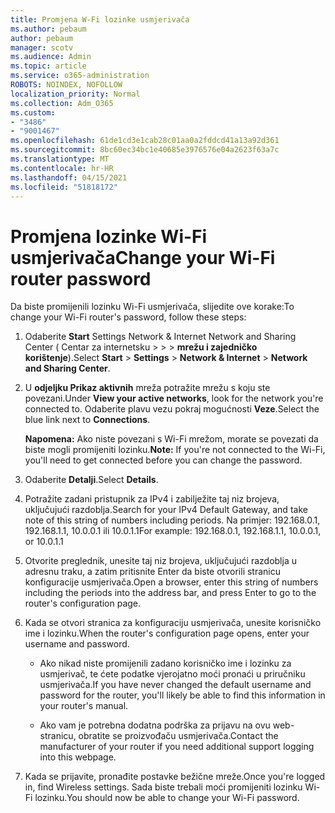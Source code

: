 ```yaml
---
title: Promjena W-Fi lozinke usmjerivača
ms.author: pebaum
author: pebaum
manager: scotv
ms.audience: Admin
ms.topic: article
ms.service: o365-administration
ROBOTS: NOINDEX, NOFOLLOW
localization_priority: Normal
ms.collection: Adm_O365
ms.custom:
- "3486"
- "9001467"
ms.openlocfilehash: 61de1cd3e1cab28c01aa0a2fddcd41a13a92d361
ms.sourcegitcommit: 8bc60ec34bc1e40685e3976576e04a2623f63a7c
ms.translationtype: MT
ms.contentlocale: hr-HR
ms.lasthandoff: 04/15/2021
ms.locfileid: "51818172"
---
```

# <a name="change-your-wi-fi-router-password"></a><span data-ttu-id="5a605-102">Promjena lozinke Wi-Fi usmjerivača</span><span class="sxs-lookup"><span data-stu-id="5a605-102">Change your Wi-Fi router password</span></span>

<span data-ttu-id="5a605-103">Da biste promijenili lozinku Wi-Fi usmjerivača, slijedite ove korake:</span><span class="sxs-lookup"><span data-stu-id="5a605-103">To change your Wi-Fi router's password, follow these steps:</span></span>

1. <span data-ttu-id="5a605-104">Odaberite **Start** Settings Network & Internet Network and Sharing Center ( Centar za internetsku  >    >    >  **mrežu i zajedničko korištenje**).</span><span class="sxs-lookup"><span data-stu-id="5a605-104">Select **Start** > **Settings** > **Network & Internet** > **Network and Sharing Center**.</span></span>

2. <span data-ttu-id="5a605-105">U **odjeljku Prikaz aktivnih** mreža potražite mrežu s koju ste povezani.</span><span class="sxs-lookup"><span data-stu-id="5a605-105">Under **View your active networks**, look for the network you're connected to.</span></span> <span data-ttu-id="5a605-106">Odaberite plavu vezu pokraj mogućnosti **Veze**.</span><span class="sxs-lookup"><span data-stu-id="5a605-106">Select the blue link next to **Connections**.</span></span><br>

   <span data-ttu-id="5a605-107">**Napomena:** Ako niste povezani s Wi-Fi mrežom, morate se povezati da biste mogli promijeniti lozinku.</span><span class="sxs-lookup"><span data-stu-id="5a605-107">**Note:** If you're not connected to the Wi-Fi, you'll need to get connected before you can change the password.</span></span>

3. <span data-ttu-id="5a605-108">Odaberite **Detalji**.</span><span class="sxs-lookup"><span data-stu-id="5a605-108">Select **Details**.</span></span>

4. <span data-ttu-id="5a605-109">Potražite zadani pristupnik za IPv4 i zabilježite taj niz brojeva, uključujući razdoblja.</span><span class="sxs-lookup"><span data-stu-id="5a605-109">Search for your IPv4 Default Gateway, and take note of this string of numbers including periods.</span></span> <span data-ttu-id="5a605-110">Na primjer: 192.168.0.1, 192.168.1.1, 10.0.0.1 ili 10.0.1.1</span><span class="sxs-lookup"><span data-stu-id="5a605-110">For example: 192.168.0.1, 192.168.1.1, 10.0.0.1, or 10.0.1.1</span></span>

5. <span data-ttu-id="5a605-111">Otvorite preglednik, unesite taj niz brojeva, uključujući razdoblja u adresnu traku, a zatim pritisnite Enter da biste otvorili stranicu konfiguracije usmjerivača.</span><span class="sxs-lookup"><span data-stu-id="5a605-111">Open a browser, enter this string of numbers including the periods into the address bar, and press Enter to go to the router's configuration page.</span></span>

6. <span data-ttu-id="5a605-112">Kada se otvori stranica za konfiguraciju usmjerivača, unesite korisničko ime i lozinku.</span><span class="sxs-lookup"><span data-stu-id="5a605-112">When the router's configuration page opens, enter your username and password.</span></span><br>
   - <span data-ttu-id="5a605-113">Ako nikad niste promijenili zadano korisničko ime i lozinku za usmjerivač, te ćete podatke vjerojatno moći pronaći u priručniku usmjerivača.</span><span class="sxs-lookup"><span data-stu-id="5a605-113">If you have never changed the default username and password for the router, you'll likely be able to find this information in your router's manual.</span></span>

   - <span data-ttu-id="5a605-114">Ako vam je potrebna dodatna podrška za prijavu na ovu web-stranicu, obratite se proizvođaču usmjerivača.</span><span class="sxs-lookup"><span data-stu-id="5a605-114">Contact the manufacturer of your router if you need additional support logging into this webpage.</span></span>

7. <span data-ttu-id="5a605-115">Kada se prijavite, pronađite postavke bežične mreže.</span><span class="sxs-lookup"><span data-stu-id="5a605-115">Once you're logged in, find Wireless settings.</span></span> <span data-ttu-id="5a605-116">Sada biste trebali moći promijeniti lozinku Wi-Fi lozinku.</span><span class="sxs-lookup"><span data-stu-id="5a605-116">You should now be able to change your Wi-Fi password.</span></span>
